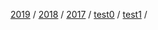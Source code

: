 [2019](/diaries/2019.html) /
[2018](/diaries/2018.html) /
[2017](/diaries/2017.html) /
[test0](/diaries/2019test0.html) /
[test1](/diaries/2019test1.html) /
